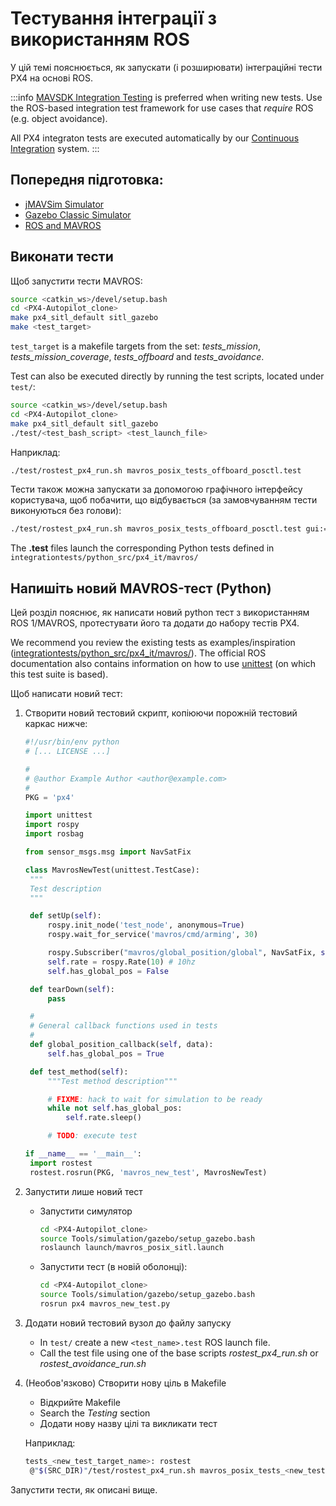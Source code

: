 # Тестування інтеграції з використанням ROS

У цій темі пояснюється, як запускати (і розширювати) інтеграційні тести PX4 на основі ROS.

:::info
[MAVSDK Integration Testing](../test_and_ci/integration_testing_mavsdk.md) is preferred when writing new tests.
Use the ROS-based integration test framework for use cases that _require_ ROS (e.g. object avoidance).

All PX4 integraton tests are executed automatically by our [Continuous Integration](../test_and_ci/continous_integration.md) system.
:::

## Попередня підготовка:

- [jMAVSim Simulator](../sim_jmavsim/index.md)
- [Gazebo Classic Simulator](../sim_gazebo_classic/index.md)
- [ROS and MAVROS](../simulation/ros_interface.md)

## Виконати тести

Щоб запустити тести MAVROS:

```sh
source <catkin_ws>/devel/setup.bash
cd <PX4-Autopilot_clone>
make px4_sitl_default sitl_gazebo
make <test_target>
```

`test_target` is a makefile targets from the set: _tests_mission_, _tests_mission_coverage_, _tests_offboard_ and _tests_avoidance_.

Test can also be executed directly by running the test scripts, located under `test/`:

```sh
source <catkin_ws>/devel/setup.bash
cd <PX4-Autopilot_clone>
make px4_sitl_default sitl_gazebo
./test/<test_bash_script> <test_launch_file>
```

Наприклад:

```sh
./test/rostest_px4_run.sh mavros_posix_tests_offboard_posctl.test
```

Тести також можна запускати за допомогою графічного інтерфейсу користувача, щоб побачити, що відбувається (за замовчуванням тести виконуються без голови):

```sh
./test/rostest_px4_run.sh mavros_posix_tests_offboard_posctl.test gui:=true headless:=false
```

The **.test** files launch the corresponding Python tests defined in `integrationtests/python_src/px4_it/mavros/`

## Напишіть новий MAVROS-тест (Python)

Цей розділ пояснює, як написати новий python тест з використанням ROS 1/MAVROS, протестувати його та додати до набору тестів PX4.

We recommend you review the existing tests as examples/inspiration ([integrationtests/python_src/px4_it/mavros/](https://github.com/PX4/PX4-Autopilot/tree/main/integrationtests/python_src/px4_it/mavros)).
The official ROS documentation also contains information on how to use [unittest](http://wiki.ros.org/unittest) (on which this test suite is based).

Щоб написати новий тест:

1. Створити новий тестовий скрипт, копіюючи порожній тестовий каркас нижче:

   ```python
   #!/usr/bin/env python
   # [... LICENSE ...]

   #
   # @author Example Author <author@example.com>
   #
   PKG = 'px4'

   import unittest
   import rospy
   import rosbag

   from sensor_msgs.msg import NavSatFix

   class MavrosNewTest(unittest.TestCase):
   	"""
   	Test description
   	"""

   	def setUp(self):
   		rospy.init_node('test_node', anonymous=True)
   		rospy.wait_for_service('mavros/cmd/arming', 30)

   		rospy.Subscriber("mavros/global_position/global", NavSatFix, self.global_position_callback)
   		self.rate = rospy.Rate(10) # 10hz
   		self.has_global_pos = False

   	def tearDown(self):
   		pass

   	#
   	# General callback functions used in tests
   	#
   	def global_position_callback(self, data):
   		self.has_global_pos = True

   	def test_method(self):
   		"""Test method description"""

   		# FIXME: hack to wait for simulation to be ready
   		while not self.has_global_pos:
   			self.rate.sleep()

   		# TODO: execute test

   if __name__ == '__main__':
   	import rostest
   	rostest.rosrun(PKG, 'mavros_new_test', MavrosNewTest)
   ```

2. Запустити лише новий тест

   - Запустити симулятор

     ```sh
     cd <PX4-Autopilot_clone>
     source Tools/simulation/gazebo/setup_gazebo.bash
     roslaunch launch/mavros_posix_sitl.launch
     ```

   - Запустити тест (в новій оболонці):

     ```sh
     cd <PX4-Autopilot_clone>
     source Tools/simulation/gazebo/setup_gazebo.bash
     rosrun px4 mavros_new_test.py
     ```

3. Додати новий тестовий вузол до файлу запуску

   - In `test/` create a new `<test_name>.test` ROS launch file.
   - Call the test file using one of the base scripts _rostest_px4_run.sh_ or _rostest_avoidance_run.sh_

4. (Необов'язково) Створити нову ціль в Makefile

   - Відкрийте Makefile
   - Search the _Testing_ section
   - Додати нову назву цілі та викликати тест

   Наприклад:

   ```sh
   tests_<new_test_target_name>: rostest
   	@"$(SRC_DIR)"/test/rostest_px4_run.sh mavros_posix_tests_<new_test>.test
   ```

Запустити тести, як описані вище.
